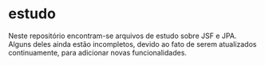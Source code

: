 # estudo

Neste repositório encontram-se arquivos de estudo sobre JSF e JPA. Alguns deles ainda estão incompletos, devido ao fato de serem atualizados continuamente, para adicionar novas funcionalidades.
